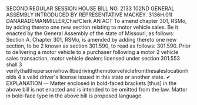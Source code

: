 SECOND REGULAR SESSION
HOUSE BILL NO. 2133
102ND GENERAL ASSEMBLY
INTRODUCED BY REPRESENTATIVE MACKEY.
3136H.01I DANARADEMANMILLER,ChiefClerk
AN ACT
To amend chapter 301, RSMo, by adding thereto one new section relating to motor vehicle
sales.
Be it enacted by the General Assembly of the state of Missouri, as follows:
Section A. Chapter 301, RSMo, is amended by adding thereto one new section, to be
2 known as section 301.590, to read as follows:
301.590. Prior to delivering a motor vehicle to a purchaser following a motor
2 vehicle sales transaction, motor vehicle dealers licensed under section 301.553 shall
3 verifythatthepersonwhowillbedrivingthemotorvehiclefromthesaleslocationholds
4 a valid driver's license issued in this state or another state.
✔
EXPLANATION — Matter enclosed in bold-faced brackets [thus] in the above bill is not enacted and is
intended to be omitted from the law. Matter in bold-face type in the above bill is proposed language.